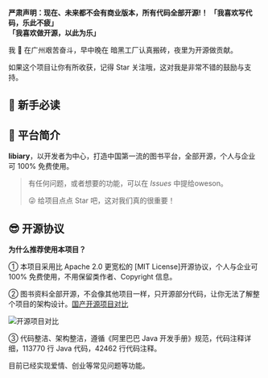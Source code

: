 
**严肃声明：现在、未来都不会有商业版本，所有代码全部开源!！**
**「我喜欢写代码，乐此不疲」**  
**「我喜欢做开源，以此为乐」**

我 🐶 在广州艰苦奋斗，早中晚在 暗黑工厂认真搬砖，夜里为开源做贡献。

如果这个项目让你有所收获，记得 Star 关注哦，这对我是非常不错的鼓励与支持。

## 🐶 新手必读


## 🐯 平台简介

**libiary**，以开发者为中心，打造中国第一流的图书平台，全部开源，个人与企业可 100% 免费使用。

> 有任何问题，或者想要的功能，可以在 _Issues_ 中提给oweson。
>
> 😜 给项目点点 Star 吧，这对我们真的很重要！


## 😎 开源协议

**为什么推荐使用本项目？**

① 本项目采用比 Apache 2.0 更宽松的 [MIT License]开源协议，个人与企业可 100% 免费使用，不用保留类作者、Copyright 信息。

② 图书资料全部开源，不会像其他项目一样，只开源部分代码，让你无法了解整个项目的架构设计。[国产开源项目对比](https://www.yuque.com/xiatian-bsgny/lm0ec1/wqf8mn)

![开源项目对比](/.image/common/project-vs.png)

③ 代码整洁、架构整洁，遵循《阿里巴巴 Java 开发手册》规范，代码注释详细，113770 行 Java 代码，42462 行代码注释。

目前已经实现爱情、创业等常见问题等功能。
